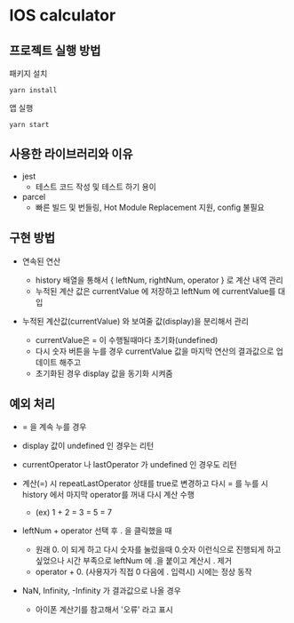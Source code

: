 # IOS calculator

## 프로젝트 실행 방법

패키지 설치

```
yarn install

```

앱 실행

```
yarn start

```

## 사용한 라이브러리와 이유

- jest
  - 테스트 코드 작성 및 테스트 하기 용이
- parcel
  - 빠른 빌드 및 번들링, Hot Module Replacement 지원, config 불필요

## 구현 방법

- 연속된 연산

  - history 배열을 통해서 { leftNum, rightNum, operator } 로 계산 내역 관리
  - 누적된 계산 값은 currentValue 에 저장하고 leftNum 에 currentValue를 대입

- 누적된 계산값(currentValue) 와 보여줄 값(display)을 분리해서 관리

  - currentValue은 = 이 수행될때마다 초기화(undefined)
  - 다시 숫자 버튼을 누를 경우 currentValue 값을 마지막 연산의 결과값으로 업데이트 해주고
  - 초기화된 경우 display 값을 동기화 시켜줌

## 예외 처리

- = 을 계속 누를 경우
- display 값이 undefined 인 경우는 리턴
- currentOperator 나 lastOperator 가 undefined 인 경우도 리턴

- 계산(=) 시 repeatLastOperator 상태를 true로 변경하고 다시 = 를 누를 시 history 에서 마지막 operator를 꺼내 다시 계산 수행

  - (ex) 1 + 2 = 3 = 5 = 7

- leftNum + operator 선택 후 . 을 클릭했을 때

  - 원래 0. 이 되게 하고 다시 숫자를 눌렀을때 0.숫자 이런식으로 진행되게 하고 싶었으나 시간 부족으로 leftNum 에 .을 붙이고 계산시 . 제거
  - operator + 0. (사용자가 직접 0 다음에 . 입력시) 시에는 정상 동작

- NaN, Infinity, -Infinity 가 결과값으로 나올 경우
  - 아이폰 계산기를 참고해서 '오류' 라고 표시
